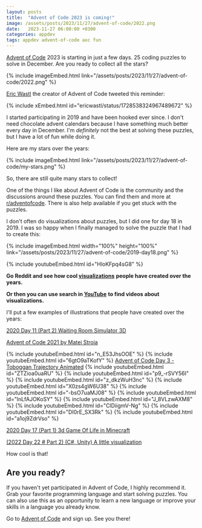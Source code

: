 ```yaml
---
layout: posts
title:  "Advent of Code 2023 is coming!"
image: /assets/posts/2023/11/27/advent-of-code/2022.png
date:   2023-11-27 06:00:00 +0300
categories: appdev
tags: appdev advent-of-code aoc fun
---
```

[Advent of Code](https://adventofcode.com/) 2023 is starting in just a few days.
25 coding puzzles to solve in December. Are you ready to collect all the stars?

{% include imageEmbed.html link="/assets/posts/2023/11/27/advent-of-code/2022.png" %}

[Eric Wastl](https://twitter.com/ericwastl) the creator of Advent of Code tweeted this reminder:

{% include xEmbed.html id="ericwastl/status/1728538324967489672" %}

I started participating in 2019 and have been hooked ever since. 
I don't need chocolate advent calendars because I have something much better every day in December.
I'm _definitely_ not the best at solving these puzzles, but I have a lot of fun while doing it.

Here are my stars over the years:

{% include imageEmbed.html link="/assets/posts/2023/11/27/advent-of-code/my-stars.png" %}

So, there are still quite many stars to collect!

One of the things I like about Advent of Code is the community and the discussions around these puzzles.
You can find them and more at [r/adventofcode](https://www.reddit.com/r/adventofcode/).
There is also help available if you get stuck with the puzzles.

I don't often do visualizations about puzzles, but I did one for day 18 in 2019. I was so happy
when I finally managed to solve the puzzle that I had to create this:

{% include imageEmbed.html width="100%" height="100%" link="/assets/posts/2023/11/27/advent-of-code/2019-day18.png" %}

{% include youtubeEmbed.html id="HloKFpq4sG8" %}

**Go Reddit and see how cool [visualizations](https://www.reddit.com/r/adventofcode/?f=flair_name%3A%22Visualization%22)**
**people have created over the years.**

**Or then you can use search in [YouTube](https://www.youtube.com/results?search_query=advent+of+code+visualisation)**
**to find videos about visualizations.**

I'll put a few examples of illustrations that people have created over the years:

[2020 Day 11 (Part 2) Waiting Room Simulator 3D](https://www.reddit.com/r/adventofcode/comments/kcpdbi/2020_day_11_part_2luaroblox_waiting_room/)

[Advent of Code 2021 by Matei Stroia](https://strigoi.dev/aoc)

{% include youtubeEmbed.html id="n_E53JhsOOE" %}
{% include youtubeEmbed.html id="6gtO9aTKofY" %}
[Advent of Code Day 3 - Toboggan Trajectory Animated](https://www.youtube.com/watch?v=cQ_n4xcXXzo)
{% include youtubeEmbed.html id="ZTZioa0uaRU" %}
{% include youtubeEmbed.html id="p9_-rSVY56I" %}
{% include youtubeEmbed.html id="z_dkzWuH3nc" %}
{% include youtubeEmbed.html id="X0zs4gW6U38" %}
{% include youtubeEmbed.html id="-bsO7uaMJ08" %}
{% include youtubeEmbed.html id="lnLfAJOKoSY" %}
{% include youtubeEmbed.html id="J_8VLzwAXM8" %}
{% include youtubeEmbed.html id="ClDiigmV-Ng" %}
{% include youtubeEmbed.html id="DI0rE_SX3Rk" %}
{% include youtubeEmbed.html id="a1oj9ZdrVso" %}

[2020 Day 17 (Part 1) 3d Game Of Life in Minecraft](https://www.reddit.com/r/adventofcode/comments/keu1xf/2020_day_17_part_1_3d_game_of_life_in_minecraft/)

[(2022 Day 22 # Part 2) (C#, Unity) A little visualization](https://www.reddit.com/r/adventofcode/comments/zst04v/2022_day_22_part_2_c_unity_a_little_visualization/)

How cool is that!

## Are you ready?

If you haven't yet participated in Advent of Code, I highly recommend it.
Grab your favorite programming language and start solving puzzles.
You can also use this as an opportunity to learn a new language or
improve your skills in a language you already know.

Go to [Advent of Code](https://adventofcode.com/) and sign up.
See you there!